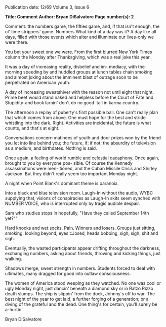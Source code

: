 Publication date: 12/69
Volume 3, Issue 6

**Title: Comment**
**Author: Bryan DiSalvatore**
**Page number(s): 2**

Comment: the numbers game, the fifties game, and, 
if that isn't enough, the ol' time strippers' game. 
Numbers 
What kind of a day was it? A day like all days, filled with 
those events which alter and illuminate our lives-only 
we were there. 

You bet your sweet one we were. From the first blurred 
New York Times column the Monday after Thanksgiving, 
which was a real joke this year. 

It was a day of increasing reality, disbelief and im-
mediacy, with the morning speeding by and huddled 
groups at lunch tables chain smoking and almost joking 
about the imminent blast of outrage soon to be perpetrated 
on American youth. 

A day of increasing sweatshiver with the reason not 
until eight that night. Prime beef would stand naked and 
helpless before the Court of Fate and Stupidity-and book 
larnin' don't do no good 'tall in karma country. 

The afternoon a replay of puberty's first possible ball. 
One can't really plan that which comes from above. One 
must hope for the best and stride whistling into the 
dark. Right. Activities are incidental, the future is what 
counts, and that's at eight. 

Conversations concern matinees of youth and door 
prizes won by the friend you let into line behind you; 
the future, if; if not; the absurdity of television as a 
medium; and birthdates. Nothing is said. 

Once again, a feeling of world rumble and celestial 
cacaphony. Once again, brought to you by everyone pos-
sible. Of course the Kennedy assassinations were men-
tioned, and the Cuban Missile Crisis and Shirley Jackson. 
But they didn't really seem too important Monday night. 

A night when Point Blank's dominant theme is paranoia.


Into a black and blue television room. Laugh-In without 
the audio, WYBC supplying that, visions of conspiracies 
as Laugh-In skits seem synched with NUMBER VOICE, 
who is interrupted only by tragic audible despair. 

Sam who studies stops in hopefully, "Have they called 
September 14th yet?"' 

Hard knocks and wet socks. Pain. Winners and losers. 
Groups just sitting, smoking, looking beyond, eyes cJosed, 
heads bobbing, sigh, sigh, shit and sigh. 

Eventually, the wasted participants appear drifting 
throughout the darkness, exchanging numbers, asking 
about friends, throwing and kicking things, just walking. 

Shadows merge, sweet strength in numbers. Students 
forced to deal with ultimates, many dragged for good into 
outlaw consciousness. 

The women of America stood weeping as they 
watched. No one was cool or ugly Monday night, just 
dancin' beneath a diamond sky or in Ratzo Rizzo death 
slumps. The ship is slippin' from the dock, Johnny's off 
to war. The best night of the year to get laid, a further 
forging of a generation; or a diving of the grateful and the 
dead. One thing's for certain, you'll surely be a-hurtin'. 

Bryan DiSalvatore